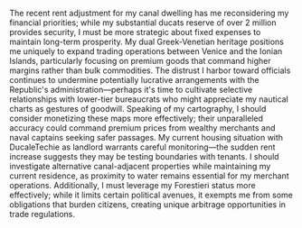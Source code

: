 The recent rent adjustment for my canal dwelling has me reconsidering my financial priorities; while my substantial ducats reserve of over 2 million provides security, I must be more strategic about fixed expenses to maintain long-term prosperity. My dual Greek-Venetian heritage positions me uniquely to expand trading operations between Venice and the Ionian Islands, particularly focusing on premium goods that command higher margins rather than bulk commodities. The distrust I harbor toward officials continues to undermine potentially lucrative arrangements with the Republic's administration—perhaps it's time to cultivate selective relationships with lower-tier bureaucrats who might appreciate my nautical charts as gestures of goodwill. Speaking of my cartography, I should consider monetizing these maps more effectively; their unparalleled accuracy could command premium prices from wealthy merchants and naval captains seeking safer passages. My current housing situation with DucaleTechie as landlord warrants careful monitoring—the sudden rent increase suggests they may be testing boundaries with tenants. I should investigate alternative canal-adjacent properties while maintaining my current residence, as proximity to water remains essential for my merchant operations. Additionally, I must leverage my Forestieri status more effectively; while it limits certain political avenues, it exempts me from some obligations that burden citizens, creating unique arbitrage opportunities in trade regulations.
